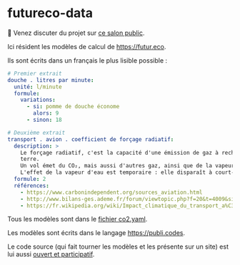 # futureco-data

💬 Venez discuter du projet sur [ce salon public](https://matrix.to/#/!fsVPsWWOjvdAvfuTMn:matrix.org?via=matrix.org).


Ici résident les modèles de calcul de https://futur.eco.

Ils sont écrits dans un français le plus lisible possible : 

```yaml
# Premier extrait 
douche . litres par minute:
  unité: l/minute
  formule:
    variations:
      - si: pomme de douche économe
        alors: 9
      - sinon: 18

# Deuxième extrait 
transport . avion . coefficient de forçage radiatif:
  description: >
    Le forçage radiatif, c'est la capacité d'une émission de gaz à rechauffer la
    terre.
    Un vol émet du CO₂, mais aussi d'autres gaz, ainsi que de la vapeur libérée en haute altitude. Le forçage radiatif de ces émissions est conséquent et doit donc être pris en compte, mais c'est une estimation très compliquée.
    L'effet de la vapeur d'eau est temporaire : elle disparaît à court-terme par rapport au CO₂ qui reste très longtemps présent. Son effet n'en reste pas moins massif.
  formule: 2
  références:
    - https://www.carbonindependent.org/sources_aviation.html
    - http://www.bilans-ges.ademe.fr/forum/viewtopic.php?f=20&t=4009&sid=dea7e08c81c2f723b803d27e7e2a8797
    - https://fr.wikipedia.org/wiki/Impact_climatique_du_transport_a%C3%A9rien#Pond%C3%A9ration_des_%C3%A9missions

```

Tous les modèles sont dans le [fichier co2.yaml](https://github.com/laem/futureco-data/blob/master/co2.yaml).

Les modèles sont écrits dans le langage https://publi.codes.

Le code source (qui fait tourner les modèles et les présente sur un site) est lui aussi [ouvert et participatif](https://github.com/laem/futureco).
